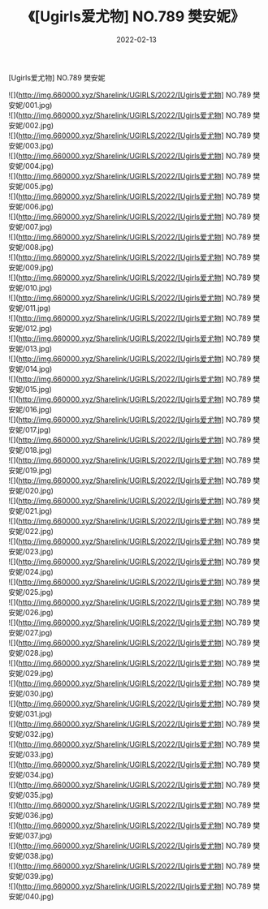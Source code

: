 ﻿---
layout: post
title:  《[Ugirls爱尤物] NO.789 樊安妮》
date:   2022-02-13
img: http://img.660000.xyz/Sharelink/UGIRLS/2022/[Ugirls爱尤物] NO.789 樊安妮/000.jpg
categories: [美女, 清纯, 唯美]
---

[Ugirls爱尤物] NO.789 樊安妮

 ![](http://img.660000.xyz/Sharelink/UGIRLS/2022/[Ugirls爱尤物] NO.789 樊安妮/001.jpg) <br>![](http://img.660000.xyz/Sharelink/UGIRLS/2022/[Ugirls爱尤物] NO.789 樊安妮/002.jpg) <br>![](http://img.660000.xyz/Sharelink/UGIRLS/2022/[Ugirls爱尤物] NO.789 樊安妮/003.jpg) <br>![](http://img.660000.xyz/Sharelink/UGIRLS/2022/[Ugirls爱尤物] NO.789 樊安妮/004.jpg) <br>![](http://img.660000.xyz/Sharelink/UGIRLS/2022/[Ugirls爱尤物] NO.789 樊安妮/005.jpg) <br>![](http://img.660000.xyz/Sharelink/UGIRLS/2022/[Ugirls爱尤物] NO.789 樊安妮/006.jpg) <br>![](http://img.660000.xyz/Sharelink/UGIRLS/2022/[Ugirls爱尤物] NO.789 樊安妮/007.jpg) <br>![](http://img.660000.xyz/Sharelink/UGIRLS/2022/[Ugirls爱尤物] NO.789 樊安妮/008.jpg) <br>![](http://img.660000.xyz/Sharelink/UGIRLS/2022/[Ugirls爱尤物] NO.789 樊安妮/009.jpg) <br>![](http://img.660000.xyz/Sharelink/UGIRLS/2022/[Ugirls爱尤物] NO.789 樊安妮/010.jpg) <br>![](http://img.660000.xyz/Sharelink/UGIRLS/2022/[Ugirls爱尤物] NO.789 樊安妮/011.jpg) <br>![](http://img.660000.xyz/Sharelink/UGIRLS/2022/[Ugirls爱尤物] NO.789 樊安妮/012.jpg) <br>![](http://img.660000.xyz/Sharelink/UGIRLS/2022/[Ugirls爱尤物] NO.789 樊安妮/013.jpg) <br>![](http://img.660000.xyz/Sharelink/UGIRLS/2022/[Ugirls爱尤物] NO.789 樊安妮/014.jpg) <br>![](http://img.660000.xyz/Sharelink/UGIRLS/2022/[Ugirls爱尤物] NO.789 樊安妮/015.jpg) <br>![](http://img.660000.xyz/Sharelink/UGIRLS/2022/[Ugirls爱尤物] NO.789 樊安妮/016.jpg) <br>![](http://img.660000.xyz/Sharelink/UGIRLS/2022/[Ugirls爱尤物] NO.789 樊安妮/017.jpg) <br>![](http://img.660000.xyz/Sharelink/UGIRLS/2022/[Ugirls爱尤物] NO.789 樊安妮/018.jpg) <br>![](http://img.660000.xyz/Sharelink/UGIRLS/2022/[Ugirls爱尤物] NO.789 樊安妮/019.jpg) <br>![](http://img.660000.xyz/Sharelink/UGIRLS/2022/[Ugirls爱尤物] NO.789 樊安妮/020.jpg) <br>![](http://img.660000.xyz/Sharelink/UGIRLS/2022/[Ugirls爱尤物] NO.789 樊安妮/021.jpg) <br>![](http://img.660000.xyz/Sharelink/UGIRLS/2022/[Ugirls爱尤物] NO.789 樊安妮/022.jpg) <br>![](http://img.660000.xyz/Sharelink/UGIRLS/2022/[Ugirls爱尤物] NO.789 樊安妮/023.jpg) <br>![](http://img.660000.xyz/Sharelink/UGIRLS/2022/[Ugirls爱尤物] NO.789 樊安妮/024.jpg) <br>![](http://img.660000.xyz/Sharelink/UGIRLS/2022/[Ugirls爱尤物] NO.789 樊安妮/025.jpg) <br>![](http://img.660000.xyz/Sharelink/UGIRLS/2022/[Ugirls爱尤物] NO.789 樊安妮/026.jpg) <br>![](http://img.660000.xyz/Sharelink/UGIRLS/2022/[Ugirls爱尤物] NO.789 樊安妮/027.jpg) <br>![](http://img.660000.xyz/Sharelink/UGIRLS/2022/[Ugirls爱尤物] NO.789 樊安妮/028.jpg) <br>![](http://img.660000.xyz/Sharelink/UGIRLS/2022/[Ugirls爱尤物] NO.789 樊安妮/029.jpg) <br>![](http://img.660000.xyz/Sharelink/UGIRLS/2022/[Ugirls爱尤物] NO.789 樊安妮/030.jpg) <br>![](http://img.660000.xyz/Sharelink/UGIRLS/2022/[Ugirls爱尤物] NO.789 樊安妮/031.jpg) <br>![](http://img.660000.xyz/Sharelink/UGIRLS/2022/[Ugirls爱尤物] NO.789 樊安妮/032.jpg) <br>![](http://img.660000.xyz/Sharelink/UGIRLS/2022/[Ugirls爱尤物] NO.789 樊安妮/033.jpg) <br>![](http://img.660000.xyz/Sharelink/UGIRLS/2022/[Ugirls爱尤物] NO.789 樊安妮/034.jpg) <br>![](http://img.660000.xyz/Sharelink/UGIRLS/2022/[Ugirls爱尤物] NO.789 樊安妮/035.jpg) <br>![](http://img.660000.xyz/Sharelink/UGIRLS/2022/[Ugirls爱尤物] NO.789 樊安妮/036.jpg) <br>![](http://img.660000.xyz/Sharelink/UGIRLS/2022/[Ugirls爱尤物] NO.789 樊安妮/037.jpg) <br>![](http://img.660000.xyz/Sharelink/UGIRLS/2022/[Ugirls爱尤物] NO.789 樊安妮/038.jpg) <br>![](http://img.660000.xyz/Sharelink/UGIRLS/2022/[Ugirls爱尤物] NO.789 樊安妮/039.jpg) <br>![](http://img.660000.xyz/Sharelink/UGIRLS/2022/[Ugirls爱尤物] NO.789 樊安妮/040.jpg) <br>